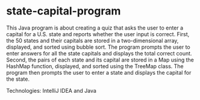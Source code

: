 # state-capital-program

This Java program is about creating a quiz that asks the user to enter a capital for a U.S. state and reports whether the user input is correct. First, the 50 states and their capitals are stored in a two-dimensional array, displayed, and sorted using bubble sort. The program prompts the user to enter answers for all the state capitals and displays the total correct count. Second, the pairs of each state and its capital are stored in a Map using the HashMap function, displayed, and sorted using the TreeMap class. The program then prompts the user to enter a state and displays the capital for the state.


Technologies: IntelliJ IDEA and Java
